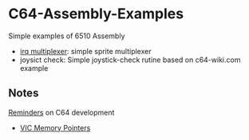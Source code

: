 # C64-Assembly-Examples

Simple examples of 6510 Assembly

+ [irq multiplexer](https://github.com/wizofwor/C64/tree/master/irq%20multiplexer):    simple sprite multiplexer
+ joysict check:      Simple joystick-check rutine based on c64-wiki.com example

## Notes

[Reminders](https://github.com/wizofwor/C64/tree/master/Notes) on C64 development

+ [VIC Memory Pointers](https://github.com/wizofwor/C64/blob/master/Notes/Memory%20Locations%20used%20by%20VIC.md)

